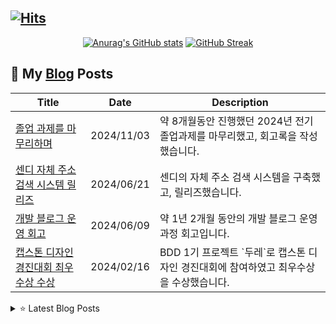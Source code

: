## [![Hits](https://hits.seeyoufarm.com/api/count/incr/badge.svg?url=https%3A%2F%2Fgithub.com%2Fshkisme&count_bg=%23DAB628&title_bg=%232D2B55&icon=github.svg&icon_color=%23E7E7E7&title=GitHub&edge_flat=false)](https://hits.seeyoufarm.com)

<div align="center">

[![Anurag's GitHub stats](https://github-readme-stats.vercel.app/api?username=shkisme&rank_icon=github&include_all_commits=true&count_private=true&show_icons=true&theme=shades-of-purple&show=reviews,discussions_started,discussions_answered,prs_merged,prs_merged_percentage)](https://github.com/anuraghazra/github-readme-stats) 
[![GitHub Streak](https://streak-stats.demolab.com?user=shkisme&theme=shades-of-purple&card_width=350)](https://git.io/streak-stats)  

</div>

## 📝 My [Blog](https://shkisme.vercel.app) Posts

<div align="center">
<table>
<thead>
<tr>
<th>Title</th>
<th>Date</th>
<th>Description</th>
</tr>
</thead>
<tbody>

<tr>
<td><a href="https://shkisme.vercel.app/graduation-assignment-retrospect">졸업 과제를 마무리하며</a></td>
<td>2024/11/03</td>
<td>약 8개월동안 진행했던 2024년 전기 졸업과제를 마무리했고, 회고록을 작성했습니다.</td>
</tr>

<tr>
<td><a href="https://shkisme.vercel.app/Sendy-Juso-Retrospect">센디 자체 주소 검색 시스템 릴리즈</a></td>
<td>2024/06/21</td>
<td>센디의 자체 주소 검색 시스템을 구축했고, 릴리즈했습니다.</td>
</tr>

<tr>
<td><a href="https://shkisme.vercel.app/blog-retrospect">개발 블로그 운영 회고</a></td>
<td>2024/06/09</td>
<td>약 1년 2개월 동안의 개발 블로그 운영 과정 회고입니다.</td>
</tr>

<tr>
<td><a href="https://shkisme.vercel.app/capstone-design-awards">캡스톤 디자인 경진대회 최우수상 수상</a></td>
<td>2024/02/16</td>
<td>BDD 1기 프로젝트 `두레`로 캡스톤 디자인 경진대회에 참여하였고 최우수상을 수상했습니다.</td>
</tr>

</tbody>
</table>
</div>
<details>
<summary>⭐️ Latest Blog Posts</summary>

- [2024년 연말 회고 (2024/12/20)](https://shkisme.vercel.app/2024-retrospect)

- [다이나믹 프로그래밍 (2024/12/03)](https://shkisme.vercel.app/dynamic-programming)

- [정렬 알고리즘 (2) (2024/12/02)](https://shkisme.vercel.app/sort-2)

- [정렬 알고리즘 (1) (2024/12/01)](https://shkisme.vercel.app/sort-1)

- [시뮬레이션 (2024/11/29)](https://shkisme.vercel.app/simulation)
